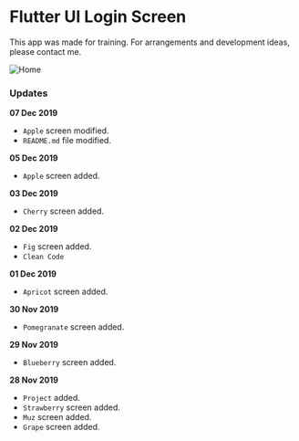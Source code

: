 # Flutter UI Login Screen

This app was made for training. For arrangements and development ideas, please contact me.

![Home](https://github.com/mukireus/flutter_ui_template_login/blob/master/images/home3.png)


### Updates

**07 Dec 2019**
* `Apple` screen modified.
* `README.md` file modified.

**05 Dec 2019**
* `Apple` screen added.

**03 Dec 2019**
* `Cherry` screen added.

**02 Dec 2019**
* `Fig` screen added.
* `Clean Code`

**01 Dec 2019**
* `Apricot` screen added.

**30 Nov 2019**
* `Pomegranate` screen added.

**29 Nov 2019**
* `Blueberry` screen added.

**28 Nov 2019**
* `Project` added.
* `Strawberry` screen added.
* `Muz` screen added.
* `Grape` screen added.
